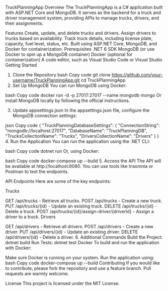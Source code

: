 TruckPlanningApp
Overview
The TruckPlanningApp is a C# application built with ASP.NET Core and MongoDB. It serves as the backend for a truck and driver management system, providing APIs to manage trucks, drivers, and their assignments.

Features
Create, update, and delete trucks and drivers.
Assign drivers to trucks based on availability.
Track truck details, including license plate, capacity, fuel level, status, etc.
Built using ASP.NET Core, MongoDB, and Docker for containerization.
Prerequisites
.NET 6 SDK
MongoDB (or use Docker to spin up a MongoDB container)
Docker (optional for containerization)
A code editor, such as Visual Studio Code or Visual Studio
Getting Started
1. Clone the Repository
bash
Copy code
git clone https://github.com/your-username/TruckPlanningApp.git
cd TruckPlanningApp
2. Set Up MongoDB
You can run MongoDB using Docker:

bash
Copy code
docker run -d -p 27017:27017 --name mongodb mongo
Or install MongoDB locally by following the official instructions.

3. Update appsettings.json
In the appsettings.json file, configure the MongoDB connection settings:

json
Copy code
{
  "TruckPlanningDatabaseSettings": {
    "ConnectionString": "mongodb://localhost:27017",
    "DatabaseName": "TruckPlanningDB",
    "TrucksCollectionName": "Trucks",
    "DriversCollectionName": "Drivers"
  }
}
4. Run the Application
You can run the application using the .NET CLI:

bash
Copy code
dotnet run
Or, using Docker:

bash
Copy code
docker-compose up --build
5. Access the API
The API will be available at http://localhost:8080. You can use tools like Insomnia or Postman to test the endpoints.

API Endpoints
Here are some of the key endpoints:

Trucks

GET /api/trucks - Retrieve all trucks.
POST /api/trucks - Create a new truck.
PUT /api/trucks/{id} - Update an existing truck.
DELETE /api/trucks/{id} - Delete a truck.
POST /api/trucks/{id}/assign-driver/{driverId} - Assign a driver to a truck.
Drivers

GET /api/drivers - Retrieve all drivers.
POST /api/drivers - Create a new driver.
PUT /api/drivers/{id} - Update an existing driver.
DELETE /api/drivers/{id} - Delete a driver.
6. Additional Commands
Build the Project: dotnet build
Run Tests: dotnet test
Docker
To build and run the application with Docker:

Make sure Docker is running on your system.
Run the application using:
bash
Copy code
docker-compose up --build
Contributing
If you would like to contribute, please fork the repository and use a feature branch. Pull requests are warmly welcome.

License
This project is licensed under the MIT License.